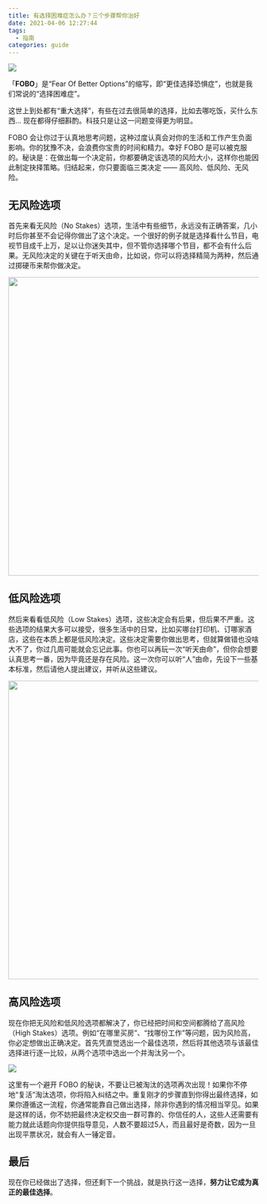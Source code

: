 ```yaml
---
title: 有选择困难症怎么办？三个步骤帮你治好
date: 2021-04-06 12:27:44
tags:
  - 指南
categories: guide
---
```


![](/images/guide/FOBO.jpeg)


「**FOBO**」是“Fear Of Better Options”的缩写，即“更佳选择恐惧症”，也就是我们常说的“选择困难症”。

这世上到处都有“重大选择”，有些在过去很简单的选择，比如去哪吃饭，买什么东西... 现在都得仔细斟酌。科技只是让这一问题变得更为明显。

FOBO 会让你过于认真地思考问题，这种过度认真会对你的生活和工作产生负面影响。你的犹豫不决，会浪费你宝贵的时间和精力。幸好 FOBO 是可以被克服的。秘诀是：在做出每一个决定前，你都要确定该选项的风险大小，这样你也能因此制定抉择策略。归结起来，你只要面临三类决定 —— 高风险、低风险、无风险。

## 无风险选项

首先来看无风险（No Stakes）选项，生活中有些细节，永远没有正确答案，几小时后你甚至不会记得你做出了这个决定。一个很好的例子就是选择看什么节目，电视节目成千上万，足以让你迷失其中，但不管你选择哪个节目，都不会有什么后果。无风险决定的关键在于听天由命，比如说，你可以将选择精简为两种，然后通过掷硬币来帮你做决定。

<img src="/images/guide/fobo-no-stakes.jpg" width="600">

## 低风险选项

然后来看看低风险（Low Stakes）选项，这些决定会有后果，但后果不严重。这些选项的结果大多可以接受，很多生活中的日常，比如买哪台打印机、订哪家酒店，这些在本质上都是低风险决定。这些决定需要你做出思考，但就算做错也没啥大不了，你过几周可能就会忘记此事。你也可以再玩一次“听天由命”，但你会想要认真思考一番，因为毕竟还是存在风险。这一次你可以听“人”由命，先设下一些基本标准，然后请他人提出建议，并听从这些建议。

<img src="/images/guide/fobo-low-stakes.jpeg" width="600">

## 高风险选项

现在你把无风险和低风险选项都解决了，你已经把时间和空间都腾给了高风险（High Stakes）选项。例如“在哪里买房”、“找哪份工作”等问题，因为风险高，你必定想做出正确决定。首先凭直觉选出一个最佳选项，然后将其他选项与该最佳选择进行逐一比较，从两个选项中选出一个并淘汰另一个。

![](/images/guide/fobo-high-stakes.jpeg)

这里有一个避开 FOBO 的秘诀，不要让已被淘汰的选项再次出现！如果你不停地“复活”淘汰选项，你将陷入纠结之中。重复刚才的步骤直到你得出最终选择，如果你遵循这一流程，你通常能靠自己做出选择，除非你遇到的情况相当罕见。如果是这样的话，你不妨把最终决定权交由一群可靠的、你信任的人，这些人还需要有能力就此话题向你提供指导意见，人数不要超过5人，而且最好是奇数，因为一旦出现平票状况，就会有人一锤定音。

## 最后

现在你已经做出了选择，但还剩下一个挑战，就是执行这一选择，**努力让它成为真正的最佳选择**。